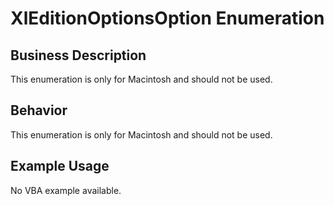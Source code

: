 # XlEditionOptionsOption Enumeration

## Business Description
This enumeration is only for Macintosh and should not be used.

## Behavior
This enumeration is only for Macintosh  and should not be used.

## Example Usage
No VBA example available.